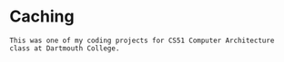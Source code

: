 # Caching
`This was one of my coding projects for CS51 Computer Architecture class at Dartmouth College.`
